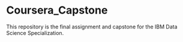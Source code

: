 # Coursera_Capstone
This repository is the final assignment and capstone for the IBM Data Science Specialization.
